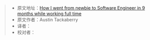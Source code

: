 > * 原文地址：[How I went from newbie to Software Engineer in 9 months while working full time](https://medium.com/free-code-camp/how-i-went-from-newbie-to-software-engineer-in-9-months-while-working-full-time-460bd8485847)
> * 原文作者：Austin Tackaberry
> * 译者：
> * 校对者：
